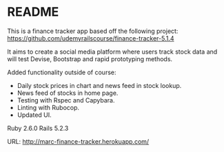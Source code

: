 # README

This is a finance tracker app based off the following project:
https://github.com/udemyrailscourse/finance-tracker-5.1.4

It aims to create a social media platform where users track stock data and
will test Devise, Bootstrap and rapid prototyping methods.

Added functionality outside of course:
- Daily stock prices in chart and news feed in stock lookup.
- News feed of stocks in home page.
- Testing with Rspec and Capybara.
- Linting with Rubocop.
- Updated UI.

Ruby 2.6.0
Rails 5.2.3

URL: http://marc-finance-tracker.herokuapp.com/
